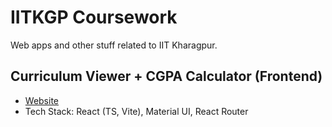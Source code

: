 # IITKGP Coursework

Web apps and other stuff related to <!-- 4 Years B. Tech program (2024-28) in Computer Science and Engineering at --> IIT Kharagpur.

## Curriculum Viewer + CGPA Calculator (Frontend)

- [Website](https://kgpcurriculum.vercel.app/)
- Tech Stack: React (TS, Vite), Material UI, React Router
